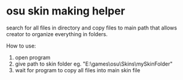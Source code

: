 # osu skin making helper
search for all files in directory and copy files to main path
that allows creator to organize everything in folders.

How to use:

1. open program
2. give path to skin folder eg. "E:\games\osu\Skins\mySkinFolder"
3. wait for program to copy all files into main skin file
